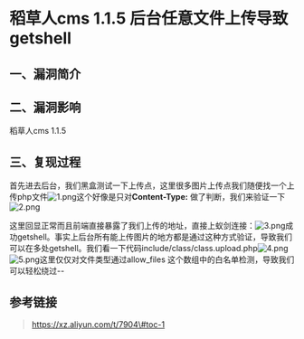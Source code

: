稻草人cms 1.1.5 后台任意文件上传导致getshell
============================================

一、漏洞简介
------------

二、漏洞影响
------------

稻草人cms 1.1.5

三、复现过程
------------

首先进去后台，我们黑盒测试一下上传点，这里很多图片上传点我们随便找一个上传php文件![1.png](./resource/稻草人cms1.1.5后台任意文件上传导致getshell/media/rId24.png)这个好像是只对**Content-Type:** 做了判断，我们来验证一下![2.png](./resource/稻草人cms1.1.5后台任意文件上传导致getshell/media/rId25.png)

这里回显正常而且前端直接暴露了我们上传的地址，直接上蚁剑连接：![3.png](./resource/稻草人cms1.1.5后台任意文件上传导致getshell/media/rId26.png)成功getshell。事实上后台所有能上传图片的地方都是通过这种方式验证，导致我们可以在多处getshell。我们看一下代码include/class/class.upload.php![4.png](./resource/稻草人cms1.1.5后台任意文件上传导致getshell/media/rId27.png)![5.png](./resource/稻草人cms1.1.5后台任意文件上传导致getshell/media/rId28.png)这里仅仅对文件类型通过allow\_files
这个数组中的白名单检测，导致我们可以轻松绕过\--

参考链接
--------

> https://xz.aliyun.com/t/7904\#toc-1
